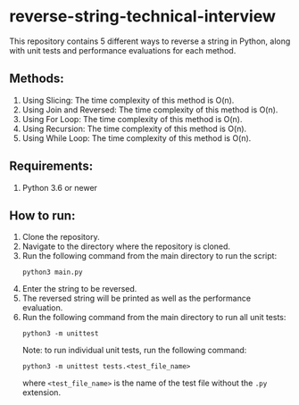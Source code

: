 # reverse-string-technical-interview

This repository contains 5 different ways to reverse a string in Python, along with unit tests and performance evaluations for each method.

## Methods:

1. Using Slicing: The time complexity of this method is O(n).
2. Using Join and Reversed: The time complexity of this method is O(n).
3. Using For Loop: The time complexity of this method is O(n).
4. Using Recursion: The time complexity of this method is O(n).
5. Using While Loop: The time complexity of this method is O(n).

## Requirements:

1. Python 3.6 or newer

## How to run:

1. Clone the repository.
2. Navigate to the directory where the repository is cloned.
3. Run the following command from the main directory to run the script:
   ```
   python3 main.py
   ```
4. Enter the string to be reversed.
5. The reversed string will be printed as well as the performance evaluation.
6. Run the following command from the main directory to run all unit tests:
   ```
   python3 -m unittest
   ```
   Note: to run individual unit tests, run the following command:
   ```
   python3 -m unittest tests.<test_file_name>
   ```
   where `<test_file_name>` is the name of the test file without the `.py` extension.
